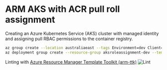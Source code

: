 # ARM AKS with ACR pull roll assignment

Creating an Azure Kubernetes Service (AKS) cluster with managed identity and assigning pull RBAC permissions to the container registry.

```bash
az group create --location australiaeast --tags Environment=dev Client=self ApplicationName=aksroleassignment --name aksroleassignment-dev
az deployment group create --resource-group aksroleassignment-dev --template-file azuredeploy.json
```
Linting with [Azure Resource Manager Template Toolkit (arm-ttk)](https://aka.ms/arm-ttk) ![Lint](https://github.com/damienpontifex/arm-aks-with-acr-pull/workflows/Lint/badge.svg)
